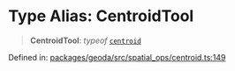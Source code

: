 # Type Alias: CentroidTool

> **CentroidTool**: *typeof* [`centroid`](../variables/centroid.md)

Defined in: [packages/geoda/src/spatial\_ops/centroid.ts:149](https://github.com/GeoDaCenter/openassistant/blob/2c7e2a603db0fcbd6603996e5ea15006191c5f7f/packages/geoda/src/spatial_ops/centroid.ts#L149)
